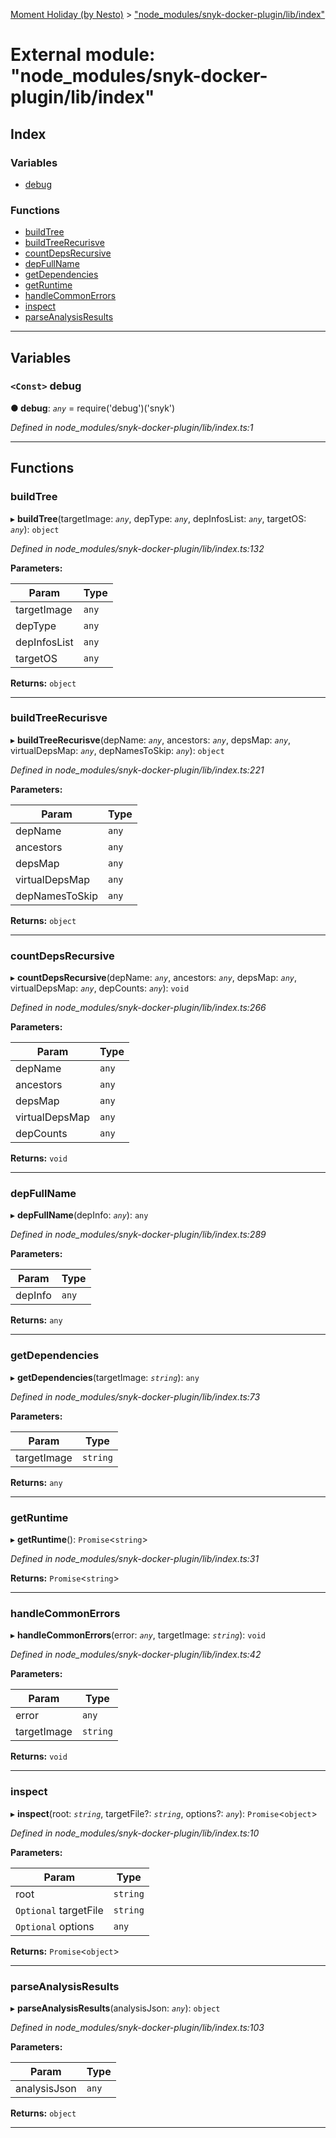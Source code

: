 [Moment Holiday (by Nesto)](../README.md) > ["node_modules/snyk-docker-plugin/lib/index"](../modules/_node_modules_snyk_docker_plugin_lib_index_.md)

# External module: "node_modules/snyk-docker-plugin/lib/index"

## Index

### Variables

* [debug](_node_modules_snyk_docker_plugin_lib_index_.md#debug)

### Functions

* [buildTree](_node_modules_snyk_docker_plugin_lib_index_.md#buildtree)
* [buildTreeRecurisve](_node_modules_snyk_docker_plugin_lib_index_.md#buildtreerecurisve)
* [countDepsRecursive](_node_modules_snyk_docker_plugin_lib_index_.md#countdepsrecursive)
* [depFullName](_node_modules_snyk_docker_plugin_lib_index_.md#depfullname)
* [getDependencies](_node_modules_snyk_docker_plugin_lib_index_.md#getdependencies)
* [getRuntime](_node_modules_snyk_docker_plugin_lib_index_.md#getruntime)
* [handleCommonErrors](_node_modules_snyk_docker_plugin_lib_index_.md#handlecommonerrors)
* [inspect](_node_modules_snyk_docker_plugin_lib_index_.md#inspect)
* [parseAnalysisResults](_node_modules_snyk_docker_plugin_lib_index_.md#parseanalysisresults)

---

## Variables

<a id="debug"></a>

### `<Const>` debug

**● debug**: *`any`* =  require('debug')('snyk')

*Defined in node_modules/snyk-docker-plugin/lib/index.ts:1*

___

## Functions

<a id="buildtree"></a>

###  buildTree

▸ **buildTree**(targetImage: *`any`*, depType: *`any`*, depInfosList: *`any`*, targetOS: *`any`*): `object`

*Defined in node_modules/snyk-docker-plugin/lib/index.ts:132*

**Parameters:**

| Param | Type |
| ------ | ------ |
| targetImage | `any` |
| depType | `any` |
| depInfosList | `any` |
| targetOS | `any` |

**Returns:** `object`

___
<a id="buildtreerecurisve"></a>

###  buildTreeRecurisve

▸ **buildTreeRecurisve**(depName: *`any`*, ancestors: *`any`*, depsMap: *`any`*, virtualDepsMap: *`any`*, depNamesToSkip: *`any`*): `object`

*Defined in node_modules/snyk-docker-plugin/lib/index.ts:221*

**Parameters:**

| Param | Type |
| ------ | ------ |
| depName | `any` |
| ancestors | `any` |
| depsMap | `any` |
| virtualDepsMap | `any` |
| depNamesToSkip | `any` |

**Returns:** `object`

___
<a id="countdepsrecursive"></a>

###  countDepsRecursive

▸ **countDepsRecursive**(depName: *`any`*, ancestors: *`any`*, depsMap: *`any`*, virtualDepsMap: *`any`*, depCounts: *`any`*): `void`

*Defined in node_modules/snyk-docker-plugin/lib/index.ts:266*

**Parameters:**

| Param | Type |
| ------ | ------ |
| depName | `any` |
| ancestors | `any` |
| depsMap | `any` |
| virtualDepsMap | `any` |
| depCounts | `any` |

**Returns:** `void`

___
<a id="depfullname"></a>

###  depFullName

▸ **depFullName**(depInfo: *`any`*): `any`

*Defined in node_modules/snyk-docker-plugin/lib/index.ts:289*

**Parameters:**

| Param | Type |
| ------ | ------ |
| depInfo | `any` |

**Returns:** `any`

___
<a id="getdependencies"></a>

###  getDependencies

▸ **getDependencies**(targetImage: *`string`*): `any`

*Defined in node_modules/snyk-docker-plugin/lib/index.ts:73*

**Parameters:**

| Param | Type |
| ------ | ------ |
| targetImage | `string` |

**Returns:** `any`

___
<a id="getruntime"></a>

###  getRuntime

▸ **getRuntime**(): `Promise`<`string`>

*Defined in node_modules/snyk-docker-plugin/lib/index.ts:31*

**Returns:** `Promise`<`string`>

___
<a id="handlecommonerrors"></a>

###  handleCommonErrors

▸ **handleCommonErrors**(error: *`any`*, targetImage: *`string`*): `void`

*Defined in node_modules/snyk-docker-plugin/lib/index.ts:42*

**Parameters:**

| Param | Type |
| ------ | ------ |
| error | `any` |
| targetImage | `string` |

**Returns:** `void`

___
<a id="inspect"></a>

###  inspect

▸ **inspect**(root: *`string`*, targetFile?: *`string`*, options?: *`any`*): `Promise`<`object`>

*Defined in node_modules/snyk-docker-plugin/lib/index.ts:10*

**Parameters:**

| Param | Type |
| ------ | ------ |
| root | `string` |
| `Optional` targetFile | `string` |
| `Optional` options | `any` |

**Returns:** `Promise`<`object`>

___
<a id="parseanalysisresults"></a>

###  parseAnalysisResults

▸ **parseAnalysisResults**(analysisJson: *`any`*): `object`

*Defined in node_modules/snyk-docker-plugin/lib/index.ts:103*

**Parameters:**

| Param | Type |
| ------ | ------ |
| analysisJson | `any` |

**Returns:** `object`

___


